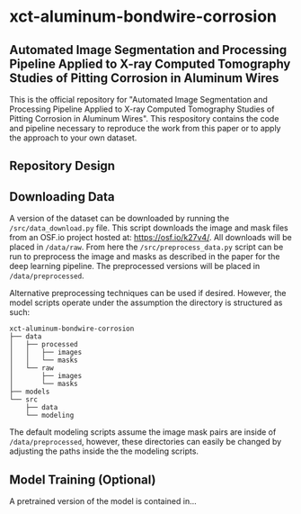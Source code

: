 # xct-aluminum-bondwire-corrosion

## Automated Image Segmentation and Processing Pipeline Applied to X-ray Computed Tomography Studies of Pitting Corrosion in Aluminum Wires

This is the official repository for "Automated Image Segmentation and Processing Pipeline Applied to X-ray Computed Tomography Studies of Pitting Corrosion in Aluminum Wires". This respository contains the code and pipeline necessary to reproduce the work from this paper or to apply the approach to your own dataset.

## Repository Design

## Downloading Data

A version of the dataset can be downloaded by running the `/src/data_download.py` file. This script downloads the image and mask files from an OSF.io project hosted at: https://osf.io/k27v4/. All downloads will be placed in `/data/raw`. From here the `/src/preprocess_data.py` script can be run to preprocess the image and masks as described in the paper for the deep learning pipeline. The preprocessed versions will be placed in `/data/preprocessed`.

Alternative preprocessing techniques can be used if desired. However, the model scripts operate under the assumption the directory is structured as such:

```
xct-aluminum-bondwire-corrosion
├── data
│   ├── processed
│   │   ├── images
│   │   └── masks
│   └── raw
│       ├── images
│       └── masks
├── models
└── src
    ├── data
    └── modeling
```

The default modeling scripts assume the image mask pairs are inside of `/data/preprocessed`, however, these directories can easily be changed by adjusting the paths inside the the modeling scripts.

## Model Training (Optional)

A pretrained version of the model is contained in...

